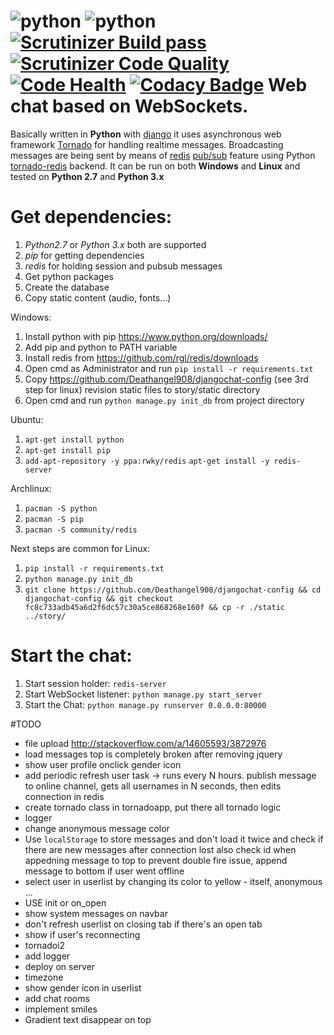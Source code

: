 ![python](https://img.shields.io/badge/python-2.7%2C%203.x-blue.svg) ![python](https://img.shields.io/badge/django-1.7-blue.svg) [![Scrutinizer Build pass](https://scrutinizer-ci.com/g/Deathangel908/djangochat/badges/build.png)](https://scrutinizer-ci.com/g/Deathangel908/djangochat) [![Scrutinizer Code Quality](https://scrutinizer-ci.com/g/Deathangel908/djangochat/badges/quality-score.png?b=master)](https://scrutinizer-ci.com/g/Deathangel908/djangochat/?branch=master) [![Code Health](https://landscape.io/github/Deathangel908/djangochat/master/landscape.svg?style=flat)](https://landscape.io/github/Deathangel908/djangochat/master) [![Codacy Badge](https://www.codacy.com/project/badge/b508fef8efba4a5f8b5e8411c0803af5)](https://www.codacy.com/public/nightmarequake/djangochat)
Web chat based on WebSockets.
================================================

Basically written in **Python** with [django](https://www.djangoproject.com/) it uses asynchronous web framework [Tornado](http://www.tornadoweb.org/) for handling realtime messages. Broadcasting messages are being sent by means of [redis](http://redis.io/) [pub/sub](http://en.wikipedia.org/wiki/Publish%E2%80%93subscribe_pattern) feature using Python [tornado-redis](https://github.com/leporo/tornado-redis) backend. It can be run on both **Windows** and **Linux** and tested on **Python 2.7** and **Python 3.x**

Get dependencies:
================
 1. *Python2.7* or *Python 3.x* both are supported
 2. *pip* for getting dependencies
 3. *redis* for holding session and pubsub messages
 4. Get python packages
 4. Create the database
 6. Copy static content (audio, fonts...)

Windows:
 1. Install python with pip https://www.python.org/downloads/
 2. Add pip and python to PATH variable
 3. Install redis from https://github.com/rgl/redis/downloads
 4. Open cmd as Administrator and run `pip install -r requirements.txt`
 5. Copy https://github.com/Deathangel908/djangochat-config (see 3rd step for linux) revision static files to story/static directory
 6. Open cmd and run `python manage.py init_db` from project directory

Ubuntu:
 1. `apt-get install python`
 2. `apt-get install pip`
 3. `add-apt-repository -y ppa:rwky/redis` `apt-get install -y redis-server`

Archlinux:
 1. `pacman -S python`
 2. `pacman -S pip`
 3. `pacman -S community/redis`

Next steps are common for Linux:
 1. `pip install -r requirements.txt`
 2. `python manage.py init_db`
 3. `git clone https://github.com/Deathangel908/djangochat-config && cd djangochat-config && git checkout fc8c733adb45a6d2f6dc57c30a5ce868268e160f && cp -r ./static ../story/`

Start the chat:
==============
 1. Start session holder: `redis-server`
 2. Start WebSocket listener: `python manage.py start_server`
 3. Start the Chat: `python manage.py runserver 0.0.0.0:80000`

#TODO
* file upload http://stackoverflow.com/a/14605593/3872976
* load messages top is completely broken after removing jquery
* show user profile onclick gender icon
* add periodic refresh user task -> runs every N hours. publish message to online channel, gets all usernames in N seconds, then edits connection in redis
* create tornado class in tornadoapp, put there all tornado logic
* logger
* change anonymous message color
* Use `localStorage` to store messages and don't load it twice and check if there are new messages after connection lost
 also check id when appedning message to top to prevent double fire issue, append message to bottom if user went offline
* select user in userlist by changing its color to yellow - itself, anonymous ...
* USE init or on_open
* show system messages on navbar
* don't refresh userlist on closing tab if there's an open tab
* show if user's reconnecting
* tornadoi2
* add logger
* deploy on server
* timezone
* show gender icon in userlist
* add chat rooms
* implement smiles
* Gradient text disappear on top